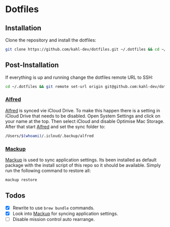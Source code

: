 # Dotfiles

## Installation

Clone the repository and install the dotfiles:

```zsh
git clone https://github.com/kahl-dev/dotfiles.git ~/.dotfiles && cd ~/.dotfiles && ./install
```

## Post-Installation

If everything is up and running change the dotfiles remote URL to SSH:

```zsh
cd ~/.dotfiles && git remote set-url origin git@github.com:kahl-dev/dotfiles.git
```

### [Alfred](https://www.alfredapp.com/)

[Alfred](https://www.alfredapp.com/) is synced vie iCloud Drive. To make this happen there is a setting in
iCloud Drive that needs to be disabled. Open System Settings and click on your
name at the top. Then select iCloud and disable Optimise Mac Storage.
After that start [Alfred](https://www.alfredapp.com/) and set the sync folder to:

```zsh
/Users/$(whoami)/.icloud/.backup/alfred
```

### [Mackup](https://github.com/lra/mackup)

[Mackup](https://github.com/lra/mackup) is used to sync application settings. Its been installed as default
package with the install script of this repo so it should be available.
Simply run the following command to restore all:

```zsh
mackup restore
```

## Todos

- [x] Rewrite to use `brew bundle` commands.
- [x] Look into [Mackup](https://github.com/lra/mackup) for syncing application settings.
- [ ] Disable mission control auto rearrange.
